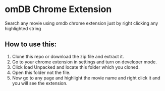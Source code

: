 # omDB Chrome Extension

Search any movie using omdb chrome extension just by right clicking any highlighted string

## How to use this:

1. Clone this repo or download the zip file and extract it.
1. Go to your chrome extension in settings and turn on developer mode. 
1. Click load Unpacked and locate this folder which you cloned.
1. Open this folder not the file.
1. Now go to any page and highlight the movie name and right click it and you will see the extension.
